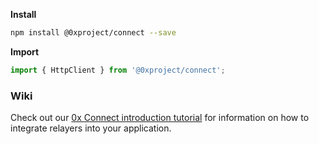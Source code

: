 **Install**

```bash
npm install @0xproject/connect --save
```

**Import**

```javascript
import { HttpClient } from '@0xproject/connect';
```

### Wiki

Check out our [0x Connect introduction tutorial](https://0x.org/wiki#Intro-Tutorial) for information on how to integrate relayers into your application.
